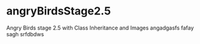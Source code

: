 # angryBirdsStage2.5
Angry Birds stage 2.5 with Class Inheritance and Images
angadgasfs fafay sagh srfdbdws
